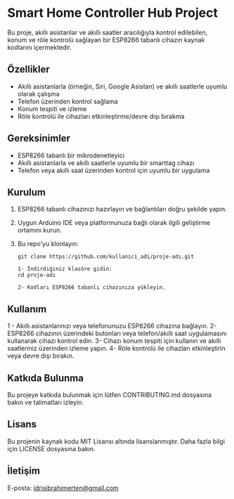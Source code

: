 # Smart Home Controller Hub Project

Bu proje, akıllı asistanlar ve akıllı saatler aracılığıyla kontrol edilebilen, konum ve röle kontrolü sağlayan bir ESP8266 tabanlı cihazın kaynak kodlarını içermektedir.

## Özellikler

- Akıllı asistanlarla (örneğin, Siri, Google Asistan) ve akıllı saatlerle uyumlu olarak çalışma
- Telefon üzerinden kontrol sağlama
- Konum tespiti ve izleme
- Röle kontrolü ile cihazları etkinleştirme/devre dışı bırakma

## Gereksinimler

- ESP8266 tabanlı bir mikrodenetleyici
- Akıllı asistanlarla ve akıllı saatlerle uyumlu bir smarttag cihazı
- Telefon veya akıllı saat üzerinden kontrol için uyumlu bir uygulama

## Kurulum

1. ESP8266 tabanlı cihazınızı hazırlayın ve bağlantıları doğru şekilde yapın.
2. Uygun Arduino IDE veya platformunuza bağlı olarak ilgili geliştirme ortamını kurun.
3. Bu repo'yu klonlayın:

   ```shell
   git clone https://github.com/kullanici_adi/proje-adı.git

   1- İndirdiğiniz klasöre gidin:
   cd proje-adı

   2- Kodları ESP8266 tabanlı cihazınıza yükleyin.

## Kullanım
1 - Akıllı asistanlarınızı veya telefonunuzu ESP8266 cihazına bağlayın.
2- ESP8266 cihazının üzerindeki butonları veya telefon/akıllı saat uygulamasını kullanarak cihazı kontrol edin.
3- Cihazı konum tespiti için kullanın ve akıllı saatleriniz üzerinden izleme yapın.
4- Röle kontrolü ile cihazları etkinleştirin veya devre dışı bırakın.


## Katkıda Bulunma
Bu projeye katkıda bulunmak için lütfen CONTRIBUTING.md dosyasına bakın ve talimatları izleyin.

## Lisans
Bu projenin kaynak kodu MIT Lisansı altında lisanslanmıştır. Daha fazla bilgi için LICENSE dosyasına bakın.

## İletişim
E-posta: idrisibrahimerten@gmail.com


